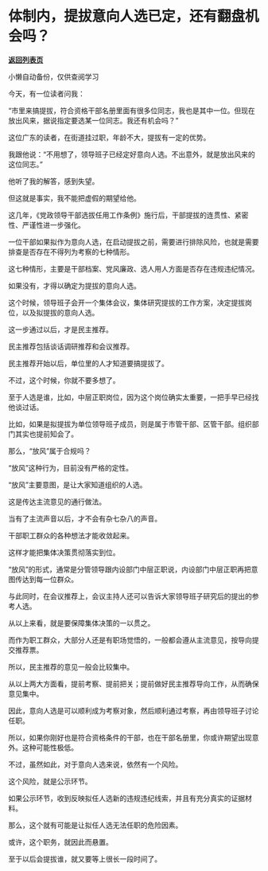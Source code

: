 # 体制内，提拔意向人选已定，还有翻盘机会吗？

[**返回列表页**](/gzh/费曼的小茶馆)

小懒自动备份，仅供查阅学习

今天，有一位读者问我：

  

“市里来搞提拔，符合资格干部名册里面有很多位同志，我也是其中一位。但现在放出风来，据说指定要选某一位同志。我还有机会吗？”

  

这位广东的读者，在街道挂过职，年龄不大，提拔有一定的优势。

  

我跟他说：“不用想了，领导班子已经定好意向人选。不出意外，就是放出风来的这位同志。”

  

他听了我的解答，感到失望。

  

但这就是事实，我不能把虚假的期望给他。

  

这几年，《党政领导干部选拔任用工作条例》施行后，干部提拔的连贯性、紧密性、严谨性进一步强化。

  

一位干部如果拟作为意向人选，在启动提拔之前，需要进行排除风险，也就是需要排查是否存在不得列为考察的七种情形。

  

这七种情形，主要是干部档案、党风廉政、选人用人方面是否存在违规违纪情况。

  

如果没有，才得以确定为提拔的意向人选。

  

这个时候，领导班子会开一个集体会议，集体研究提拔的工作方案，决定提拔岗位，以及拟提拔的意向人选。

  

这一步通过以后，才是民主推荐。

  

民主推荐包括谈话调研推荐和会议推荐。

  

民主推荐开始以后，单位里的人才知道要搞提拔了。

  

不过，这个时候，你就不要多想了。

  

至于人选是谁，比如，中层正职岗位，因为这个岗位确实太重要，一把手早已经找他谈过话。

  

比如，如果是拟提拔为单位领导班子成员，则是属于市管干部、区管干部。组织部门其实也提前知会了。

  

那么，“放风”属于合规吗？

  

“放风”这种行为，目前没有严格的定性。

  

“放风”主要意图，是让大家知道组织的人选。

  

这是传达主流意见的通行做法。

  

当有了主流声音以后，才不会有杂七杂八的声音。

  

干部职工群众的各种想法才能收敛起来。

  

这样才能把集体决策贯彻落实到位。

  

“放风”的形式，通常是分管领导跟内设部门中层正职说，内设部门中层正职再把意图传达到每一位群众。

  

与此同时，在会议推荐上，会议主持人还可以告诉大家领导班子研究后的提出的参考人选。

  

从以上来看，就是要保障集体决策的一以贯之。

  

而作为职工群众，大部分人还是有职场觉悟的，一般都会遵从主流意见，按导向提交推荐票。

  

所以，民主推荐的意见一般会比较集中。

  

从以上两大方面看，提前考察、提前把关；提前做好民主推荐导向工作，从而确保意见集中。

  

因此，意向人选是可以顺利成为考察对象，然后顺利通过考察，再由领导班子讨论任职。

  

所以，如果你刚好也是符合资格条件的干部，也在干部名册里，你或许期望出现意外。这种可能性极低。

  

不过，虽然如此，对于意向人选来说，依然有一个风险。

  

这个风险，就是公示环节。

  

如果公示环节，收到反映拟任人选新的违规违纪线索，并且有充分真实的证据材料。

  

那么，这个就有可能是让拟任人选无法任职的危险因素。

  

或许，这个职务，就因此而悬置。

  

至于以后会提拔谁，就又要等上很长一段时间了。

